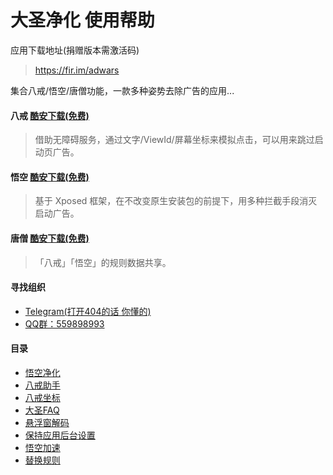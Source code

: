 # 大圣净化 使用帮助

应用下载地址(捐赠版本需激活码)

> https://fir.im/adwars

集合八戒/悟空/唐僧功能，一款多种姿势去除广告的应用...

#### 八戒 [酷安下载(免费)](https://www.coolapk.com/apk/com.dahuo.sunflower.assistant)
> 借助无障碍服务，通过文字/ViewId/屏幕坐标来模拟点击，可以用来跳过启动页广告。

#### 悟空 [酷安下载(免费)](https://www.coolapk.com/apk/com.dahuo.sunflower.xp.none)
> 基于 Xposed 框架，在不改变原生安装包的前提下，用多种拦截手段消灭启动广告。

#### 唐僧 [酷安下载(免费)](https://www.coolapk.com/apk/com.dahuo.sunflower.xad)
> 「八戒」「悟空」的规则数据共享。


#### 寻找组织
- [Telegram(打开404的话 你懂的)](https://t.me/joinchat/BLuH808gFtJ03aqPlzXEaQ)
- [QQ群：559898993](https://jq.qq.com/?_wv=1027&k=5aLvUhf)

#### 目录
- [悟空净化](https://github.com/jdlingyu/ad-wars/wiki/ad-wars)
- [八戒助手](https://github.com/jdlingyu/ad-wars/wiki/01-八戒助手)
- [八戒坐标](https://github.com/jdlingyu/ad-wars/wiki/02-八戒坐标)
- [大圣FAQ](https://github.com/jdlingyu/ad-wars/wiki/03-大圣FAQ)
- [悬浮窗解码](https://github.com/jdlingyu/ad-wars/wiki/08-悬浮窗解码)
- [保持应用后台设置](https://github.com/jdlingyu/ad-wars/wiki/09-保持应用后台设置)
- [悟空加速](https://github.com/jdlingyu/ad-wars/wiki/11-悟空加速)
- [替换规则](https://github.com/jdlingyu/ad-wars/wiki/21-广告文件替换)